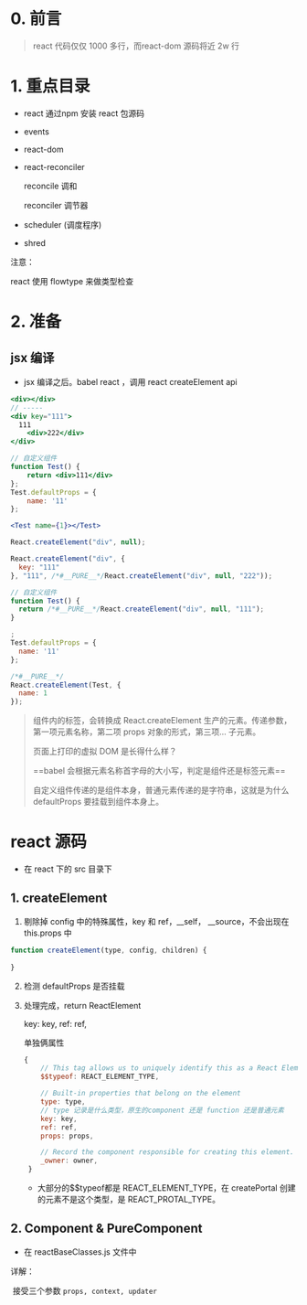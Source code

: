 # 0. 前言

> react 代码仅仅 1000 多行，而react-dom 源码将近 2w 行

# 1. 重点目录

* react 通过npm 安装 react 包源码

* events

* react-dom 

* react-reconciler

  reconcile 调和

  reconciler 调节器

* scheduler (调度程序)

* shred

注意：

react 使用 flowtype 来做类型检查

# 2. 准备

## jsx 编译

* jsx 编译之后。babel react ，调用 react createElement api

```jsx
<div></div>
// -----
<div key="111">
  111
	<div>222</div>
</div>

// 自定义组件
function Test() {
	return <div>111</div>
};
Test.defaultProps = {
	name: '11'
};

<Test name={1}></Test>
```

```jsx
React.createElement("div", null);

React.createElement("div", {
  key: "111"
}, "111", /*#__PURE__*/React.createElement("div", null, "222"));

// 自定义组件
function Test() {
  return /*#__PURE__*/React.createElement("div", null, "111");
}

;
Test.defaultProps = {
  name: '11'
};

/*#__PURE__*/
React.createElement(Test, {
  name: 1
});
```

> 组件内的标签，会转换成 React.createElement 生产的元素。传递参数，第一项元素名称，第二项 props 对象的形式，第三项... 子元素。
>
> 页面上打印的虚拟 DOM 是长得什么样？
>
> ==babel 会根据元素名称首字母的大小写，判定是组件还是标签元素==
>
> 自定义组件传递的是组件本身，普通元素传递的是字符串，这就是为什么 defaultProps 要挂载到组件本身上。

# react 源码

* 在 react 下的 src 目录下

## 1. createElement

1. 剔除掉 config 中的特殊属性，key 和 ref，\__self， __source，不会出现在 this.props 中

```js
function createElement(type, config, children) {
  
}
```

2. 检测 defaultProps 是否挂载

3. 处理完成，return ReactElement

   key: key,
   ref: ref,

   单独俩属性

   ```js
   {
       // This tag allows us to uniquely identify this as a React Element
       $$typeof: REACT_ELEMENT_TYPE,
   
       // Built-in properties that belong on the element
       type: type,
       // type 记录是什么类型，原生的component 还是 function 还是普通元素
       key: key,
       ref: ref,
       props: props,
   
       // Record the component responsible for creating this element.
       _owner: owner,
    }
   ```

   * 大部分的$$typeof都是 REACT_ELEMENT_TYPE，在 createPortal 创建的元素不是这个类型，是 REACT_PROTAL_TYPE。

## 2.  Component & PureComponent

* 在 reactBaseClasses.js 文件中

详解：

​	接受三个参数 `props, context, updater`

